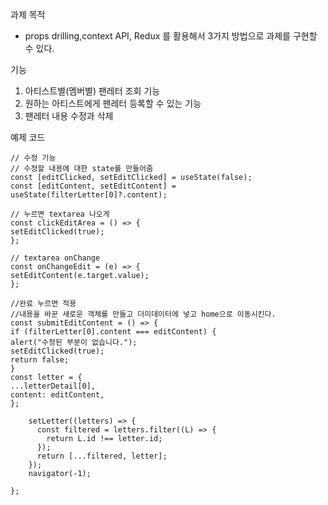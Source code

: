 과제 목적

- props drilling,context API, Redux 를 활용해서 3가지 방법으로 과제를 구현할 수 있다.

기능

1. 아티스트별(멤버별) 팬레터 조회 기능
2. 원하는 아티스트에게 팬레터 등록할 수 있는 기능
3. 팬레터 내용 수정과 삭제

예제 코드

```
// 수정 기능
// 수정할 내용에 대한 state를 만들어줌
const [editClicked, setEditClicked] = useState(false);
const [editContent, setEditContent] = useState(filterLetter[0]?.content);

// 누르면 textarea 나오게
const clickEditArea = () => {
setEditClicked(true);
};

// textarea onChange
const onChangeEdit = (e) => {
setEditContent(e.target.value);
};

//완료 누르면 적용
//내용을 바꾼 새로운 객체를 만들고 더미데이터에 넣고 home으로 이동시킨다.
const submitEditContent = () => {
if (filterLetter[0].content === editContent) {
alert("수정된 부분이 없습니다.");
setEditClicked(true);
return false;
}
const letter = {
...letterDetail[0],
content: editContent,
};

    setLetter((letters) => {
      const filtered = letters.filter((L) => {
        return L.id !== letter.id;
      });
      return [...filtered, letter];
    });
    navigator(-1);

};
```

